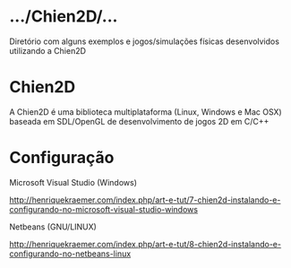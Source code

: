 .../Chien2D/...
===============
Diretório com alguns exemplos e jogos/simulações físicas desenvolvidos utilizando a Chien2D

Chien2D
=======
A Chien2D é uma biblioteca multiplataforma (Linux, Windows e Mac OSX) baseada em SDL/OpenGL de desenvolvimento de jogos 2D em C/C++

Configuração
============
Microsoft Visual Studio (Windows)

http://henriquekraemer.com/index.php/art-e-tut/7-chien2d-instalando-e-configurando-no-microsoft-visual-studio-windows

Netbeans (GNU/LINUX)

http://henriquekraemer.com/index.php/art-e-tut/8-chien2d-instalando-e-configurando-no-netbeans-linux
